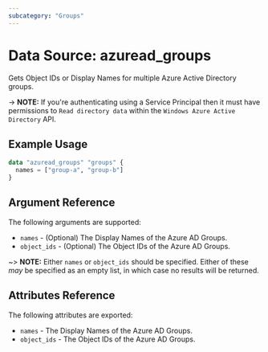 ```yaml
---
subcategory: "Groups"
---
```


# Data Source: azuread_groups

Gets Object IDs or Display Names for multiple Azure Active Directory groups.

-> **NOTE:** If you're authenticating using a Service Principal then it must have permissions to `Read directory data` within the `Windows Azure Active Directory` API.

## Example Usage

```terraform
data "azuread_groups" "groups" {
  names = ["group-a", "group-b"]
}
```

## Argument Reference

The following arguments are supported:

* `names` - (Optional) The Display Names of the Azure AD Groups.
* `object_ids` - (Optional) The Object IDs of the Azure AD Groups.

~> **NOTE:** Either `names` or `object_ids` should be specified. Either of these _may_ be specified as an empty list, in which case no results will be returned.

## Attributes Reference

The following attributes are exported:

* `names` - The Display Names of the Azure AD Groups.
* `object_ids` - The Object IDs of the Azure AD Groups.
